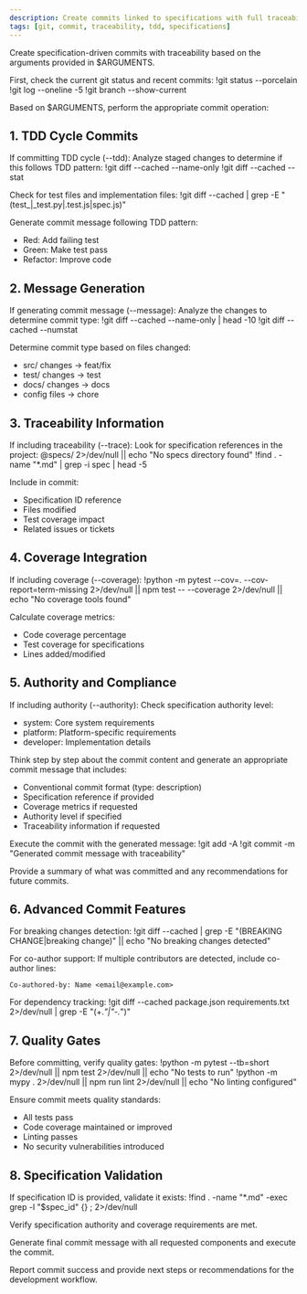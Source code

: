 ```yaml
---
description: Create commits linked to specifications with full traceability and coverage metrics
tags: [git, commit, traceability, tdd, specifications]
---
```


Create specification-driven commits with traceability based on the arguments provided in $ARGUMENTS.

First, check the current git status and recent commits:
!git status --porcelain
!git log --oneline -5
!git branch --show-current

Based on $ARGUMENTS, perform the appropriate commit operation:

## 1. TDD Cycle Commits

If committing TDD cycle (--tdd):
Analyze staged changes to determine if this follows TDD pattern:
!git diff --cached --name-only
!git diff --cached --stat

Check for test files and implementation files:
!git diff --cached | grep -E "(test_|_test\.py|\.test\.js|spec\.js)"

Generate commit message following TDD pattern:
- Red: Add failing test
- Green: Make test pass  
- Refactor: Improve code

## 2. Message Generation

If generating commit message (--message):
Analyze the changes to determine commit type:
!git diff --cached --name-only | head -10
!git diff --cached --numstat

Determine commit type based on files changed:
- src/ changes → feat/fix
- test/ changes → test
- docs/ changes → docs
- config files → chore

## 3. Traceability Information

If including traceability (--trace):
Look for specification references in the project:
@specs/ 2>/dev/null || echo "No specs directory found"
!find . -name "*.md" | grep -i spec | head -5

Include in commit:
- Specification ID reference
- Files modified
- Test coverage impact
- Related issues or tickets

## 4. Coverage Integration

If including coverage (--coverage):
!python -m pytest --cov=. --cov-report=term-missing 2>/dev/null || npm test -- --coverage 2>/dev/null || echo "No coverage tools found"

Calculate coverage metrics:
- Code coverage percentage
- Test coverage for specifications
- Lines added/modified

## 5. Authority and Compliance

If including authority (--authority):
Check specification authority level:
- system: Core system requirements
- platform: Platform-specific requirements  
- developer: Implementation details

Think step by step about the commit content and generate an appropriate commit message that includes:
- Conventional commit format (type: description)
- Specification reference if provided
- Coverage metrics if requested
- Authority level if specified
- Traceability information if requested

Execute the commit with the generated message:
!git add -A
!git commit -m "Generated commit message with traceability"

Provide a summary of what was committed and any recommendations for future commits.

## 6. Advanced Commit Features

For breaking changes detection:
!git diff --cached | grep -E "(BREAKING CHANGE|breaking change)" || echo "No breaking changes detected"

For co-author support:
If multiple contributors are detected, include co-author lines:
```
Co-authored-by: Name <email@example.com>
```

For dependency tracking:
!git diff --cached package.json requirements.txt 2>/dev/null | grep -E "(\+.*"|"-.*")"

## 7. Quality Gates

Before committing, verify quality gates:
!python -m pytest --tb=short 2>/dev/null || npm test 2>/dev/null || echo "No tests to run"
!python -m mypy . 2>/dev/null || npm run lint 2>/dev/null || echo "No linting configured"

Ensure commit meets quality standards:
- All tests pass
- Code coverage maintained or improved
- Linting passes
- No security vulnerabilities introduced

## 8. Specification Validation

If specification ID is provided, validate it exists:
!find . -name "*.md" -exec grep -l "$spec_id" {} \; 2>/dev/null

Verify specification authority and coverage requirements are met.

Generate final commit message with all requested components and execute the commit.

Report commit success and provide next steps or recommendations for the development workflow.